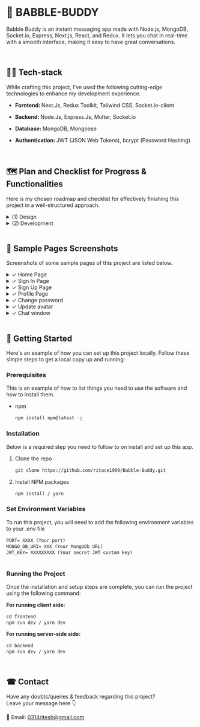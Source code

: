 <!-- ABOUT THE PROJECT -->

# 📝 BABBLE-BUDDY

Babble Buddy is an instant messaging app made with Node.js, MongoDB, Socket.io, Express, Next.js, React, and Redux. It lets you chat in real-time with a smooth interface, making it easy to have great conversations.

<br>

## 👨‍💻 Tech-stack

While crafting this project, I've used the following cutting-edge technologies to enhance my development experience.

- <b> Forntend: </b> Next.Js, Redux Toolkit, Tailwind CSS, Socket.io-client

- <b> Backend: </b> Node.Js, Express.Js, Multer, Socket.io

- <b> Database: </b> MongoDB, Mongoose

- <b>Authentication: </b> JWT (JSON Web Tokens), bcrypt (Password Hashing)

<br>

<!-- ROADMAP -->

## 🗺️ Plan and Checklist for Progress & Functionalities

Here is my chosen roadmap and checklist for effectively finishing this project in a well-structured approach.

<details>
<summary> (1) Design </summary>

- [x] I. Brand identity/color scheme & typography

  - [x] project name
  - [x] Primary & accent colors
  - [x] Fonts and typo

- [x] II. Design key elements

  - [x] Logo
  - [x] Buttons
  - [x] Forms

- [x] III. UI & Layout
  - [x] Home
  - [x] Sidebar
  - [x] Chat Window

</details>

<details>
<summary> 
 (2) Development
  
</summary>

#### Front-End Development:

- [x] I. Structure, Pages & navigation

  - [x] Home page
  - [x] Login/signup pages
  - [x] Profile page
  - [x] Sidebar Conversation page
  - [x] Chat page

- [ ] II. Extra features & functionality:
  - [x] Real-Time Messaging
  - [x] Search User for chat
  - [x] User online or offline indicator
  - [x] User Profile Customization
  - [x] Logout

#### Back-End Development:

- [x] Basic server setup & connect DB
- [x] User password hashing
- [x] Implement JWT-based authentication
- [x] User Profile Customization
- [x] MongoDB collections for diff. entities
- [x] Use Express.js for routing and middleware
- [x] Develop RESTful API endpoints
- [x] User authentication with MongoDB
- [x] Validate user credentials using MongoDB queries
- [x] Backend Error handling

</details>

</details>

<br>

## 📸 Sample Pages Screenshots

Screenshots of some sample pages of this project are listed below.

<details>
Here are screenshots showcasing sample pages from this project.
  <summary>
    ✓ Home Page
  </summary>
<img  src='https://github.com/ritace1999/Babble-Buddy/blob/main/frontend/src/public/Screenshots/Home.png'> 
</details>

<details>
  <summary>
    ✓ Sign In Page
  </summary>
<img  src='https://github.com/ritace1999/Babble-Buddy/blob/main/frontend/src/public/Screenshots/SignIn.png'> 
</details>

<details>
  <summary>
    ✓ Sign Up Page
  </summary>
<img  src='https://github.com/ritace1999/Babble-Buddy/blob/main/frontend/src/public/Screenshots/SignUp.png'>
</details>

<details>
  <summary>
    ✓ Profile Page
  </summary>

  <img  src='https://github.com/ritace1999/Babble-Buddy/blob/main/frontend/src/public/Screenshots/Profile.png'>

</details>

<details>  
  <summary>
    ✓ Change password 
  </summary>
  
<img  src='https://github.com/ritace1999/Babble-Buddy/blob/main/frontend/src/public/Screenshots/ChangePassword.png'>
</details>

<details>
  <summary>
    ✓ Update avatar 
  </summary>
<img  src='https://github.com/ritace1999/Babble-Buddy/blob/main/frontend/src/public/Screenshots/ChangeAvatar.png'>

</details>

<details>
  <summary>
    ✓ Chat window 
  </summary>
<img  src='https://github.com/ritace1999/Babble-Buddy/blob/main/frontend/src/public/Screenshots/ChatWindow.png'>

</details>

</details>

<br>

<!-- GETTING STARTED -->

## 📃 Getting Started

Here's an example of how you can set up this project locally.
Follow these simple steps to get a local copy up and running:

### Prerequisites

This is an example of how to list things you need to use the software and how to install them.

- npm
  ```sh
  npm install npm@latest -g
  ```

### Installation

Below is a required step you need to follow to on install and set up this app.

1. Clone the repo
   ```sh
   git clone https://github.com/ritace1999/Babble-Buddy.git
   ```
2. Install NPM packages
   ```sh
   npm install / yarn
   ```

### Set Environment Variables

To run this project, you will need to add the following environment variables to your .env file

```
PORT= XXXX (Your port)
MONGO_DB_URI= XXX (Your MongoDb URL)
JWT_KEY= XXXXXXXXX (Your secret JWT custom key)


```

### Running the Project

Once the installation and setup steps are complete, you can run the project using the following command:

<b>For running client side: </b>

```
cd frontend
npm run dev / yarn dev
```

<b> For running server-side side: </b>

```
cd backend
npm run dev / yarn dev
```

<br>

<!-- CONTACT -->

## ☎ Contact

Have any doubts/queries & feedback regarding this project? <br>
Leave your message here 👇

📩 Email: 0314ritesh@gmail.com
